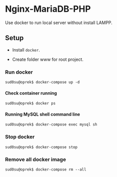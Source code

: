 # Nginx-MariaDB-PHP

Use docker to run local server without install LAMPP.

## Setup

- Install `docker`.

- Create folder www for root project.

### Run docker

```console
sud0su@oprek$ docker-compose up -d
```

#### Check container running

```console
sud0su@oprek$ docker ps
```

#### Running MySQL shell command line

```console
sud0su@oprek$ docker-compose exec mysql sh
```

### Stop docker

```console
sud0su@oprek$ docker-compose stop
```

### Remove all docker image

```console
sud0su@oprek$ docker-compose rm --all
```
